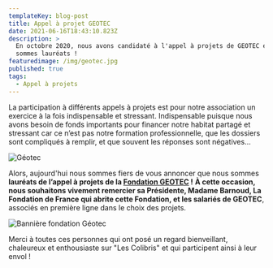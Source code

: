 ```yaml
---
templateKey: blog-post
title: Appel à projet GEOTEC
date: 2021-06-16T18:43:10.823Z
description: >
  En octobre 2020, nous avons candidaté à l'appel à projets de GEOTEC et nous
  sommes lauréats !
featuredimage: /img/geotec.jpg
published: true
tags:
  - Appel à projets
---
```

La participation à différents appels à projets est pour notre association un exercice à la fois indispensable et stressant. Indispensable puisque nous avons besoin de fonds importants pour financer notre habitat partagé et stressant car ce n’est pas notre formation professionnelle, que les dossiers sont compliqués à remplir, et que souvent les réponses sont négatives… 

![Géotec](/img/logo_geotec.png)

Alors, aujourd'hui nous sommes fiers de vous annoncer que nous sommes **lauréats de l’appel à projets de la [Fondation GEOTEC](https://www.fondationdefrance.org/fr/fondation/fondation-geotec) !** **À cette occasion, nous souhaitons vivement remercier sa Présidente, Madame Barnoud, La Fondation de France qui abrite cette Fondation, et les salariés de GEOTEC**, associés en première ligne dans le choix des projets. 

![Bannière fondation Géotec](/img/geotec.jpg "Bannière fondation Géotec")

Merci à toutes ces personnes qui ont posé un regard bienveillant, chaleureux et enthousiaste sur "Les Colibris" et qui participent ainsi à leur envol !
